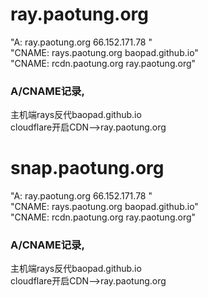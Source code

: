 # ray.paotung.org

"A:  ray.paotung.org    	66.152.171.78    "<br>
"CNAME:  rays.paotung.org    		baopad.github.io"<br>
"CNAME:  rcdn.paotung.org    	ray.paotung.org"

###  A/CNAME记录,
主机端rays反代baopad.github.io<br>
cloudflare开启CDN-->ray.paotung.org


# snap.paotung.org

"A:  ray.paotung.org    	66.152.171.78    "<br>
"CNAME:  rays.paotung.org    		baopad.github.io"<br>
"CNAME:  rcdn.paotung.org    	ray.paotung.org"

### A/CNAME记录,
主机端rays反代baopad.github.io<br>
cloudflare开启CDN-->ray.paotung.org
